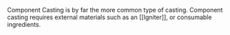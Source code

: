 Component Casting is by far the more common type of casting. Component casting requires external materials such as an [[Igniter]], or consumable ingredients.